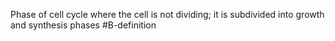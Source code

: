 Phase of cell cycle where the cell is not dividing; it is subdivided into growth and synthesis phases
#B-definition 